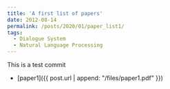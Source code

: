```yaml
---
title: 'A first list of papers'
date: 2012-08-14
permalink: /posts/2020/01/paper_list1/
tags:
  - Dialogue System
  - Natural Language Processing
---
```


This is a test commit 


- [paper1]({{ post.url | append: "/files/paper1.pdf" }})